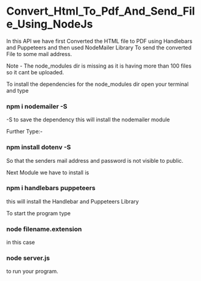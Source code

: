 # Convert_Html_To_Pdf_And_Send_File_Using_NodeJs
In this API we have first Converted the HTML file to PDF using Handlebars and Puppeteers and then used NodeMailer Library To send the converted File to some mail address.
<p>Note - The node_modules dir is missing as it is having more than 100 files so it cant be uploaded.</p>
<p>To install the dependencies for the node_modules dir open your terminal and type <h3>npm i nodemailer -S </h3> -S to save the dependency this will install the nodemailer module</p>
<p>Further Type:- <h3>npm install dotenv -S </h3> So that the senders mail address and password is not visible to public.</p>
<p>Next Module we have to install is <h3>npm i handlebars puppeteers</h3> this will install the Handlebar and Puppeteers Library</p>
<p>To start the program type <h3>node filename.extension</h3> in this case <h3>node server.js</h3> to run your program.
